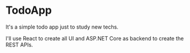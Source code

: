 # TodoApp

It's a simple todo app just to study new techs. 

I'll use React to create all UI and ASP.NET Core as backend to create the REST APIs.

